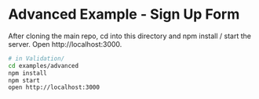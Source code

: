 # Advanced Example - Sign Up Form

After cloning the main repo, cd into this directory and npm install / start the server. Open http://localhost:3000.

```sh
# in Validation/
cd examples/advanced
npm install
npm start
open http://localhost:3000
```

